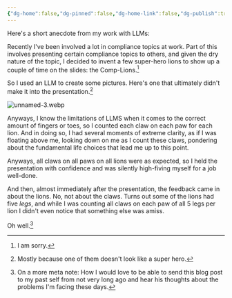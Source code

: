 ```yaml
---
{"dg-home":false,"dg-pinned":false,"dg-home-link":false,"dg-publish":true,"disabled rules":["header-increment","yaml-title","yaml-title-alias","file-name-heading"],"title":"Mostly Right","dg-permalink":"mostly-right/","created-date":"2025-01-29T20:07:45","aliases":["Mostly Right"],"linter-yaml-title-alias":"Mostly Right","updated-date":"2025-05-05T17:44:28","tags":["dgarticle","ai","llm","misc"],"dg-path":"mostly-right.md","permalink":"/mostly-right/","dgPassFrontmatter":true}
---
```



Here's a short anecdote from my work with LLMs:

Recently I've been involved a lot in compliance topics at work. Part of this involves presenting certain compliance topics to others, and given the dry nature of the topic, I decided to invent a few super-hero lions to show up a couple of time on the slides: the Comp-Lions.[^1]

So I used an LLM to create some pictures. Here's one that ultimately didn't make it into the presentation.[^2]

![unnamed-3.webp](/img/user/attachments/unnamed-3.webp)

Anyways, I know the limitations of LLMS when it comes to the correct amount of fingers or toes, so I counted each claw on each paw for each lion. And in doing so, I had several moments of extreme clarity, as if I was floating above me, looking down on me as I count these claws, pondering about the fundamental life choices that lead me up to this point.

Anyways, all claws on all paws on all lions were as expected, so I held the presentation with confidence and was silently high-fiving myself for a job well-done.

And then, almost immediately after the presentation, the feedback came in about the lions. No, not about the claws. Turns out some of the lions had five _legs_, and while I was counting all claws on each paw of all 5 legs per lion I didn't even notice that something else was amiss.

Oh well.[^3]

[^1]: I am sorry.
[^2]: Mostly because one of them doesn't look like a super hero.
[^3]: On a more meta note: How I would love to be able to send this blog post to my past self from not very long ago and hear his thoughts about the problems I'm facing these days.
